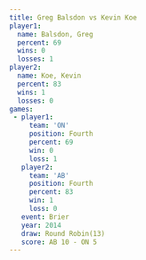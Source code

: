 ```yaml
---
title: Greg Balsdon vs Kevin Koe
player1:             
  name: Balsdon, Greg
  percent: 69        
  wins: 0            
  losses: 1          
player2:             
  name: Koe, Kevin   
  percent: 83        
  wins: 1            
  losses: 0          
games:
 - player1:          
     team: 'ON'      
     position: Fourth
     percent: 69     
     win: 0          
     loss: 1         
   player2:          
     team: 'AB'      
     position: Fourth
     percent: 83     
     win: 1          
     loss: 0         
   event: Brier         
   year: 2014           
   draw: Round Robin(13)
   score: AB 10 - ON 5  
---
```

